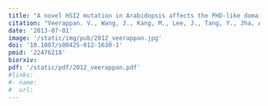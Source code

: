 ```yaml
---
title: "A novel HSI2 mutation in Arabidopsis affects the PHD-like domain and leads to derepression of seed-specific gene expression"
citation: "Veerappan. V., Wang, J., Kang, M., Lee, J., Tang, Y., Jha, A.K., Shi, H., Palanivelu, R., and Allen, R.D. *Planta*. 2012."
date: '2013-07-01'
image: '/static/img/pub/2012_veerappan.jpg'
doi: '10.1007/s00425-012-1630-1'
pmid: '22476218'
biorxiv:
pdf: '/static/pdf/2012_veerappan.pdf'
#links:
#- name: 
#  url: 
---
```

